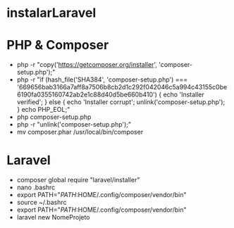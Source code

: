 # instalarLaravel

# PHP & Composer
* php -r "copy('https://getcomposer.org/installer', 'composer-setup.php');"
* php -r "if (hash_file('SHA384', 'composer-setup.php') === '669656bab3166a7aff8a7506b8cb2d1c292f042046c5a994c43155c0be6190fa0355160742ab2e1c88d40d5be660b410') { echo 'Installer verified'; } else { echo 'Installer corrupt'; unlink('composer-setup.php'); } echo PHP_EOL;"
* php composer-setup.php
* php -r "unlink('composer-setup.php');"
* mv composer.phar /usr/local/bin/composer

# Laravel
* composer global require "laravel/installer"
* nano .bashrc
* export PATH="$PATH:$HOME/.config/composer/vendor/bin"
* source ~/.bashrc
* export PATH="$PATH:$HOME/.config/composer/vendor/bin"
* laravel new NomeProjeto
